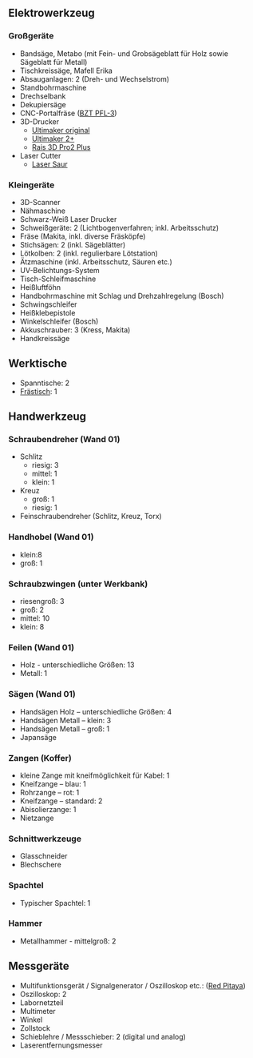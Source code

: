 ## Elektrowerkzeug

### Großgeräte

  - Bandsäge, Metabo (mit Fein- und Grobsägeblatt für Holz sowie
    Sägeblatt für Metall)
  - Tischkreissäge, Mafell Erika
  - Absauganlagen: 2 (Dreh- und Wechselstrom)
  - Standbohrmaschine
  - Drechselbank
  - Dekupiersäge
  - CNC-Portalfräse ([BZT
    PFL-3](http://www.bzt-cnc.de/en/shop/cnc-portal-milling-machines/82-baureihe-pfl-3/724-pfl-3-0604?vmcchk=1))
  - 3D-Drucker
      - [Ultimaker
        original](https://ultimaker.com/en/products/ultimaker-original)
      - [Ultimaker 2+](https://ultimaker.com/3d-printers/ultimaker-2-plus)
      - [Rais 3D Pro2 Plus](https://www.raise3d.com/pro2/)
  - Laser Cutter
      - [Laser
        Saur](https://fablabcb.github.io/projects/open-hardware-laser-cutter/)

### Kleingeräte

  - 3D-Scanner
  - Nähmaschine
  - Schwarz-Weiß Laser Drucker
  - Schweißgeräte: 2 (Lichtbogenverfahren; inkl. Arbeitsschutz)
  - Fräse (Makita, inkl. diverse Fräsköpfe)
  - Stichsägen: 2 (inkl. Sägeblätter)
  - Lötkolben: 2 (inkl. regulierbare Lötstation)
  - Ätzmaschine (inkl. Arbeitsschutz, Säuren etc.)
  - UV-Belichtungs-System
  - Tisch-Schleifmaschine
  - Heißluftföhn
  - Handbohrmaschine mit Schlag und Drehzahlregelung (Bosch)
  - Schwingschleifer
  - Heißklebepistole
  - Winkelschleifer (Bosch)
  - Akkuschrauber: 3 (Kress, Makita)
  - Handkreissäge

## Werktische

  - Spanntische: 2
  - [Frästisch](https://www.holz-metall.info/shop1/artikel8692.htm): 1

## Handwerkzeug

### Schraubendreher (Wand 01)

  - Schlitz
      - riesig: 3
      - mittel: 1
      - klein: 1
  - Kreuz
      - groß: 1
      - riesig: 1
  - Feinschraubendreher (Schlitz, Kreuz, Torx)

### Handhobel (Wand 01)

  - klein:8
  - groß: 1

### Schraubzwingen (unter Werkbank)

  - riesengroß: 3
  - groß: 2
  - mittel: 10
  - klein: 8

### Feilen (Wand 01)

  - Holz - unterschiedliche Größen: 13
  - Metall: 1

### Sägen (Wand 01)

  - Handsägen Holz – unterschiedliche Größen: 4
  - Handsägen Metall – klein: 3
  - Handsägen Metall – groß: 1
  - Japansäge

### Zangen (Koffer)

  - kleine Zange mit kneifmöglichkeit für Kabel: 1
  - Kneifzange – blau: 1
  - Rohrzange – rot: 1
  - Kneifzange – standard: 2
  - Abisolierzange: 1
  - Nietzange

### Schnittwerkzeuge

  - Glasschneider
  - Blechschere

### Spachtel

  - Typischer Spachtel: 1

### Hammer

  - Metallhammer - mittelgroß: 2

## Messgeräte

  - Multifunktionsgerät / Signalgenerator / Oszilloskop etc.: ([Red
    Pitaya](https://www.redpitaya.com/))
  - Oszilloskop: 2
  - Labornetzteil
  - Multimeter
  - Winkel
  - Zollstock
  - Schieblehre / Messschieber: 2 (digital und analog)
  - Laserentfernungsmesser